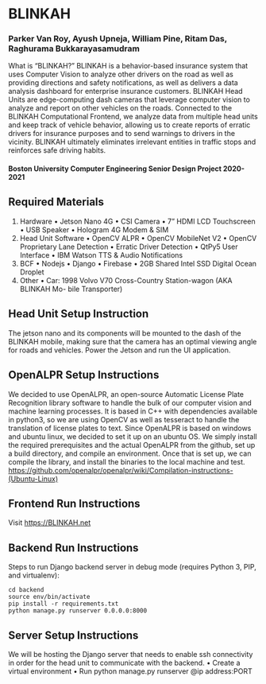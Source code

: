 # BLINKAH
### Parker Van Roy, Ayush Upneja, William Pine, Ritam Das, Raghurama Bukkarayasamudram

What is “BLINKAH?” BLINKAH is a behavior-based insurance system that uses Computer Vision to analyze other drivers on the road as well as providing directions and safety notifications, as well as delivers a data analysis dashboard for enterprise insurance customers. BLINKAH Head Units are edge-computing dash cameras that leverage computer vision to analyze and report on other vehicles on the roads. Connected to the BLINKAH Computational Frontend, we analyze data from multiple head units and keep track of vehicle behavior, allowing us to create reports of erratic drivers for insurance purposes and to send warnings to drivers in the vicinity. BLINKAH ultimately eliminates irrelevant entities in traffic stops and reinforces safe driving habits.


#### Boston University Computer Engineering Senior Design Project 2020-2021

## Required Materials

1. Hardware
• Jetson Nano 4G
• CSI Camera
• 7” HDMI LCD Touchscreen
• USB Speaker
• Hologram 4G Modem & SIM
2. Head Unit Software
• OpenCV ALPR
• OpenCV MobileNet V2
• OpenCV Proprietary Lane Detection
• Erratic Driver Detection
• QtPy5 User Interface
• IBM Watson TTS & Audio Notifications
3. BCF
• Nodejs
• Django
• Firebase
• 2GB Shared Intel SSD Digital Ocean Droplet
4. Other 
• Car: 1998 Volvo V70 Cross-Country Station-wagon (AKA BLINKAH Mo- bile Transporter)


## Head Unit Setup Instruction
The jetson nano and its components will be mounted to the dash of the BLINKAH mobile, making sure that the camera has an optimal viewing angle for roads and vehicles. Power the Jetson and run the UI application.

## OpenALPR Setup Instructions
We decided to use OpenALPR, an open-source Automatic License Plate Recognition library software to handle the bulk of our computer vision and machine learning processes. It is based in C++ with dependencies available in python3, so we are using OpenCV as well as tesseract to handle the translation of license plates to text.
Since OpenALPR is based on windows and ubuntu linux, we decided to set it up on an ubuntu OS. We simply install the required prerequisites and the actual OpenALPR from the github, set up a build directory, and compile an environment. Once that is set up, we can compile the library, and install the binaries to the local machine and test. https://github.com/openalpr/openalpr/wiki/Compilation-instructions-(Ubuntu-Linux)

## Frontend Run Instructions

Visit https://BLINKAH.net

## Backend Run Instructions
Steps to run Django backend server in debug mode (requires Python 3, PIP, and virtualenv):

```
cd backend
source env/bin/activate
pip install -r requirements.txt
python manage.py runserver 0.0.0.0:8000
```

## Server Setup Instructions
We will be hosting the Django server that needs to enable ssh connectivity in order for the head unit to communicate with the backend.
• Create a virtual environment
• Run python manage.py runserver @ip address:PORT






